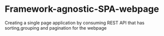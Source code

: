 # Framework-agnostic-SPA-webpage
Creating a single page application by consuming REST API that has sorting,grouping and pagination for the webpage
